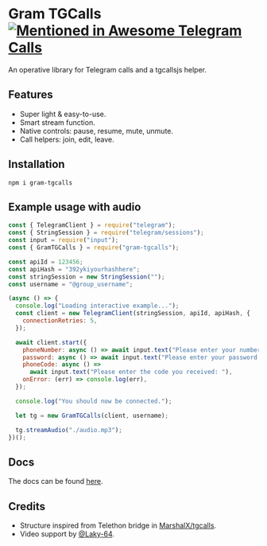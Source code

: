 # Gram TGCalls [![Mentioned in Awesome Telegram Calls](https://awesome.re/mentioned-badge-flat.svg)](https://github.com/tgcalls/awesome-tgcalls)

An operative library for Telegram calls and a tgcallsjs helper.

## Features

-   Super light & easy-to-use.
-   Smart stream function.
-   Native controls: pause, resume, mute, unmute.
-   Call helpers: join, edit, leave.

## Installation

```shell
npm i gram-tgcalls
```

## Example usage with audio

```js
const { TelegramClient } = require("telegram");
const { StringSession } = require("telegram/sessions");
const input = require("input");
const { GramTGCalls } = require("gram-tgcalls");

const apiId = 123456;
const apiHash = "392ykiyourhashhere";
const stringSession = new StringSession("");
const username = "@group_username";

(async () => {
  console.log("Loading interactive example...");
  const client = new TelegramClient(stringSession, apiId, apiHash, {
    connectionRetries: 5,
  });

  await client.start({
    phoneNumber: async () => await input.text("Please enter your number: "),
    password: async () => await input.text("Please enter your password: "),
    phoneCode: async () =>
      await input.text("Please enter the code you received: "),
    onError: (err) => console.log(err),
  });

  console.log("You should now be connected.");

  let tg = new GramTGCalls(client, username);

  tg.streamAudio("./audio.mp3");
})();

```

## Docs

The docs can be found [here](https://tgcallsjs.github.io/gram-tgcalls).

## Credits

-   Structure inspired from Telethon bridge in [MarshalX/tgcalls](https://github.com/MarshalX/tgcalls).
-   Video support by [@Laky-64](https://github.com/Laky-64).


